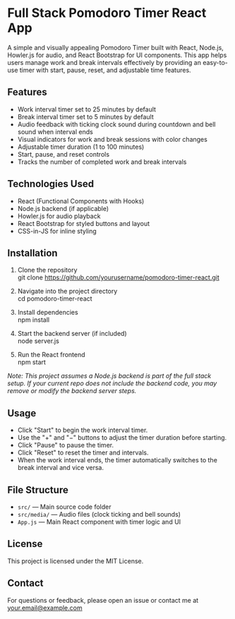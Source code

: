 # Full Stack Pomodoro Timer React App

A simple and visually appealing Pomodoro Timer built with React, Node.js, Howler.js for audio, and React Bootstrap for UI components. This app helps users manage work and break intervals effectively by providing an easy-to-use timer with start, pause, reset, and adjustable time features.

## Features

- Work interval timer set to 25 minutes by default
- Break interval timer set to 5 minutes by default
- Audio feedback with ticking clock sound during countdown and bell sound when interval ends
- Visual indicators for work and break sessions with color changes
- Adjustable timer duration (1 to 100 minutes)
- Start, pause, and reset controls
- Tracks the number of completed work and break intervals

## Technologies Used

- React (Functional Components with Hooks)
- Node.js backend (if applicable)
- Howler.js for audio playback
- React Bootstrap for styled buttons and layout
- CSS-in-JS for inline styling

## Installation

1. Clone the repository  
   git clone https://github.com/yourusername/pomodoro-timer-react.git

2. Navigate into the project directory  
   cd pomodoro-timer-react

3. Install dependencies  
   npm install

4. Start the backend server (if included)  
   node server.js

5. Run the React frontend  
   npm start

*Note: This project assumes a Node.js backend is part of the full stack setup. If your current repo does not include the backend code, you may remove or modify the backend server steps.*

## Usage

- Click "Start" to begin the work interval timer.
- Use the "+" and "−" buttons to adjust the timer duration before starting.
- Click "Pause" to pause the timer.
- Click "Reset" to reset the timer and intervals.
- When the work interval ends, the timer automatically switches to the break interval and vice versa.

## File Structure

- `src/` — Main source code folder
- `src/media/` — Audio files (clock ticking and bell sounds)
- `App.js` — Main React component with timer logic and UI

## License

This project is licensed under the MIT License.

## Contact

For questions or feedback, please open an issue or contact me at your.email@example.com
